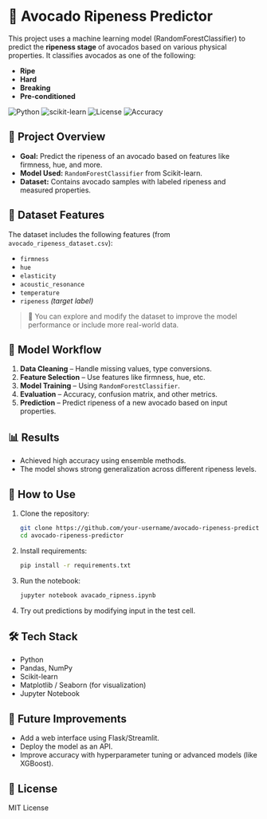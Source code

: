 
# 🥑 Avocado Ripeness Predictor

This project uses a machine learning model (RandomForestClassifier) to predict the **ripeness stage** of avocados based on various physical properties. It classifies avocados as one of the following:

- **Ripe**
- **Hard**
- **Breaking**
- **Pre-conditioned**

![Python](https://img.shields.io/badge/Python-3.9+-blue?logo=python)
![scikit-learn](https://img.shields.io/badge/Model-RandomForest-brightgreen)
![License](https://img.shields.io/badge/License-MIT-lightgrey)
![Accuracy](https://img.shields.io/badge/Accuracy-~XX%25-blue)

## 🚀 Project Overview

- **Goal:** Predict the ripeness of an avocado based on features like firmness, hue, and more.
- **Model Used:** `RandomForestClassifier` from Scikit-learn.
- **Dataset:** Contains avocado samples with labeled ripeness and measured properties.

## 📁 Dataset Features

The dataset includes the following features (from `avocado_ripeness_dataset.csv`):

- `firmness`
- `hue`
- `elasticity`
- `acoustic_resonance`
- `temperature`  
- `ripeness` *(target label)*

> 📌 You can explore and modify the dataset to improve the model performance or include more real-world data.

## 🧠 Model Workflow

1. **Data Cleaning** – Handle missing values, type conversions.
2. **Feature Selection** – Use features like firmness, hue, etc.
3. **Model Training** – Using `RandomForestClassifier`.
4. **Evaluation** – Accuracy, confusion matrix, and other metrics.
5. **Prediction** – Predict ripeness of a new avocado based on input properties.

## 📊 Results

- Achieved high accuracy using ensemble methods.
- The model shows strong generalization across different ripeness levels.

## 🔧 How to Use

1. Clone the repository:
   ```bash
   git clone https://github.com/your-username/avocado-ripeness-predictor.git
   cd avocado-ripeness-predictor
   ```

2. Install requirements:
   ```bash
   pip install -r requirements.txt
   ```

3. Run the notebook:
   ```bash
   jupyter notebook avacado_ripness.ipynb
   ```

4. Try out predictions by modifying input in the test cell.

## 🛠 Tech Stack

- Python
- Pandas, NumPy
- Scikit-learn
- Matplotlib / Seaborn (for visualization)
- Jupyter Notebook

## 📌 Future Improvements

- Add a web interface using Flask/Streamlit.
- Deploy the model as an API.
- Improve accuracy with hyperparameter tuning or advanced models (like XGBoost).

## 📄 License

MIT License
